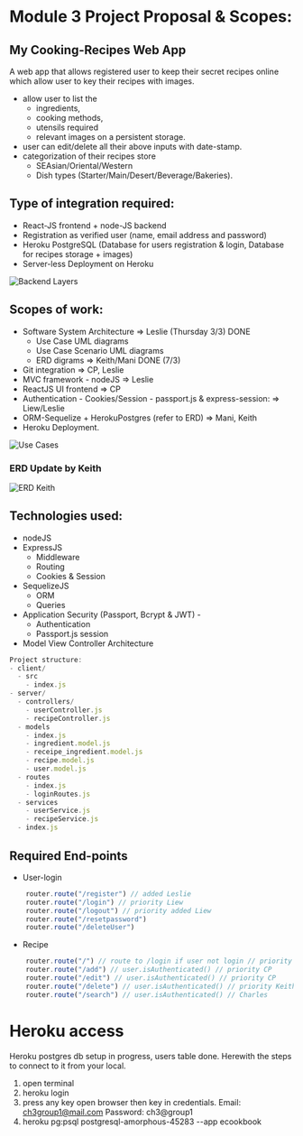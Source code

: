 # Module 3 Project Proposal & Scopes: 

## My Cooking-Recipes Web App

A web app that allows registered user to keep their secret recipes online which allow user to key their recipes with images.
- allow user to list the 
  - ingredients, 
  - cooking methods, 
  - utensils required
  - relevant images on a persistent storage.
- user can edit/delete all their above inputs with date-stamp.
- categorization of their recipes store
  - SEAsian/Oriental/Western
  - Dish types (Starter/Main/Desert/Beverage/Bakeries).


## Type of integration required:
- React-JS frontend + node-JS backend
- Registration as verified user (name, email address and password)
- Heroku PostgreSQL (Database for users registration & login, Database for recipes storage + images)
- Server-less Deployment on Heroku

![Backend Layers](./backend-layers.png)


## Scopes of work:
- Software System Architecture => Leslie (Thursday 3/3) DONE
  - Use Case UML diagrams
  - Use Case Scenario UML diagrams
  - ERD digrams => Keith/Mani DONE (7/3)
- Git integration => CP, Leslie 
- MVC framework - nodeJS => Leslie 
- ReactJS UI frontend => CP 
- Authentication - Cookies/Session - passport.js & express-session: => Liew/Leslie
- ORM-Sequelize + HerokuPostgres (refer to ERD) => Mani, Keith
- Heroku Deployment.

![Use Cases](./UseCaseRecipe.drawio.png)

### ERD Update by Keith

![ERD Keith](./ERDrecipe.drawio.PNG)

## Technologies used:
- nodeJS
- ExpressJS
  - Middleware
  - Routing
  - Cookies & Session
- SequelizeJS
  - ORM
  - Queries
- Application Security (Passport, Bcrypt & JWT) - 
  - Authentication
  - Passport.js session 
- Model View Controller Architecture


```javascript
Project structure:
- client/
  - src 
    - index.js 
- server/
  - controllers/
    - userController.js
    - recipeController.js
  - models
    - index.js
    - ingredient.model.js
    - receipe_ingredient.model.js
    - recipe.model.js
    - user.model.js
  - routes
    - index.js
    - loginRoutes.js
  - services
    - userService.js
    - recipeService.js
  - index.js
```

## Required End-points
- User-login
```javascript
    router.route("/register") // added Leslie
    router.route("/login") // priority Liew
    router.route("/logout") // priority added Liew
    router.route("/resetpassword") 
    router.route("/deleteUser")
```
- Recipe
```javascript
    router.route("/") // route to /login if user not login // priority Mani
    router.route("/add") // user.isAuthenticated() // priority CP
    router.route("/edit") // user.isAuthenticated() // priority CP
    router.route("/delete") // user.isAuthenticated() // priority Keith
    router.route("/search") // user.isAuthenticated() // Charles
```
# Heroku access

Heroku postgres db setup in progress, users table done. Herewith the steps to connect to it from your local.
1. open terminal
2. heroku login
3. press any key open browser then key in credentials. Email: ch3group1@mail.com Password: ch3@group1
4. heroku pg:psql postgresql-amorphous-45283 --app ecookbook
